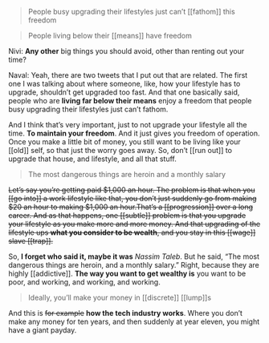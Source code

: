 > People busy upgrading their lifestyles just can’t [[fathom]] this freedom

> People living below their [[means]] have freedom

Nivi: __Any other__ big things you should avoid, other than renting out your time?

Naval: Yeah, there are two tweets that I put out that are related. 
The first one I was talking about where someone, like, how your lifestyle has to upgrade, shouldn’t get upgraded too fast. 
And that one basically said, people who are __living far below their means__ enjoy a freedom
that people busy upgrading their lifestyles just can’t fathom.

And I think that’s very important, just to not upgrade your lifestyle all the time. __To maintain your freedom__. 
And it just gives you freedom of operation. 
Once you make a little bit of money, you still want to be living like your [[old]] self, so that just the worry goes away. 
So, don’t [[run out]] to upgrade that house, and lifestyle, and all that stuff.

> The most dangerous things are heroin and a monthly salary

~~Let’s say you’re getting paid \$1,000 an hour. The problem is that when you [[go into]] a work lifestyle like that, you don’t just suddenly go from making \$20 an hour to making \$1,000 an hour.That’s a [[progression]] over a long career.
And as that happens, one [[subtle]] problem is
that you upgrade your lifestyle as you make more and more money. And that upgrading of the lifestyle ups __what you consider to be wealth__, and you stay in this [[wage]] slave [[trap]].~~

So, __I forget who said it, maybe it was__ *Nassim Taleb*. But he said, “The most dangerous things are heroin, and a monthly salary.” Right, because they are highly [[addictive]]. 
__The way you want to get wealthy is__ you want to be poor, and working, and working, and working.

> Ideally, you’ll make your money in [[discrete]] [[lump]]s

And this is ~~for example~~ __how the tech industry works__. Where you don’t make any money for ten years, and then suddenly at year eleven, you might have a giant payday.
